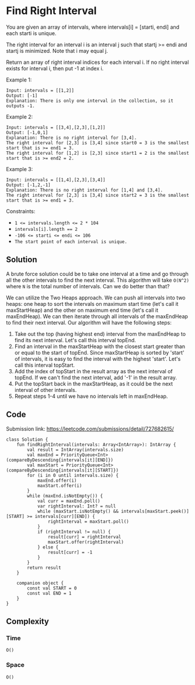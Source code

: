 # Find Right Interval
You are given an array of intervals, where intervals[i] = [starti, endi] and each starti is unique.

The right interval for an interval i is an interval j such that startj >= endi and startj is minimized. Note that i may equal j.

Return an array of right interval indices for each interval i. If no right interval exists for interval i, then put -1 at index i.

Example 1:
```
Input: intervals = [[1,2]]
Output: [-1]
Explanation: There is only one interval in the collection, so it outputs -1.
```
Example 2:
```
Input: intervals = [[3,4],[2,3],[1,2]]
Output: [-1,0,1]
Explanation: There is no right interval for [3,4].
The right interval for [2,3] is [3,4] since start0 = 3 is the smallest start that is >= end1 = 3.
The right interval for [1,2] is [2,3] since start1 = 2 is the smallest start that is >= end2 = 2.
```
Example 3:
```
Input: intervals = [[1,4],[2,3],[3,4]]
Output: [-1,2,-1]
Explanation: There is no right interval for [1,4] and [3,4].
The right interval for [2,3] is [3,4] since start2 = 3 is the smallest start that is >= end1 = 3.
```

Constraints:
* `1 <= intervals.length <= 2 * 104`
* `intervals[i].length == 2`
* `-106 <= starti <= endi <= 106`
* `The start point of each interval is unique.`
## Solution
A brute force solution could be to take one interval at a time and go through all the other intervals to find the next interval. This algorithm will take `O(N^2)` where `N` is the total number of intervals. Can we do better than that?

We can utilize the Two Heaps approach. We can push all intervals into two heaps: one heap to sort the intervals on maximum start time (let's call it maxStartHeap) and the other on maximum end time (let's call it maxEndHeap). We can then iterate through all intervals of the maxEndHeap to find their next interval. Our algorithm will have the following steps:

1. Take out the top (having highest end) interval from the maxEndHeap to find its next interval. Let's call this interval topEnd.
2. Find an interval in the maxStartHeap with the closest start greater than or equal to the start of topEnd. Since maxStartHeap is sorted by 'start' of intervals, it is easy to find the interval with the highest 'start'. Let's call this interval topStart.
3. Add the index of topStart in the result array as the next interval of topEnd. If we can't find the next interval, add '-1' in the result array.
4. Put the topStart back in the maxStartHeap, as it could be the next interval of other intervals.
5. Repeat steps 1-4 until we have no intervals left in maxEndHeap.
## Code
Submission link: https://leetcode.com/submissions/detail/727682615/
```
class Solution {
    fun findRightInterval(intervals: Array<IntArray>): IntArray {
        val result = IntArray(intervals.size)
        val maxEnd = PriorityQueue<Int>(compareByDescending{intervals[it][END]})
        val maxStart = PriorityQueue<Int>(compareByDescending{intervals[it][START]})
        for (i in 0 until intervals.size) {
            maxEnd.offer(i)
            maxStart.offer(i)
        }
        while (maxEnd.isNotEmpty()) {
            val curr = maxEnd.poll()
            var rightInterval: Int? = null
            while (maxStart.isNotEmpty() && intervals[maxStart.peek()][START] >= intervals[curr][END]) {
                rightInterval = maxStart.poll()
            }
            if (rightInterval != null) {
                result[curr] = rightInterval
                maxStart.offer(rightInterval)
            } else {
                result[curr] = -1
            }
        }
        return result
    }

    companion object {
        const val START = 0
        const val END = 1
    }
}
```
## Complexity
### Time
`O()`
### Space
`O()`
